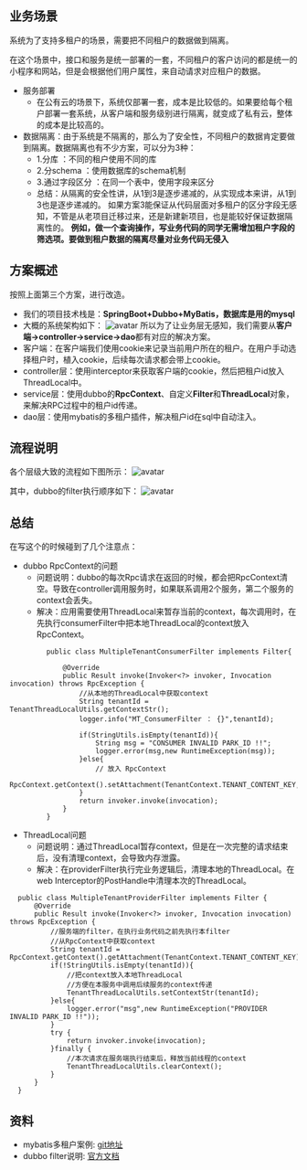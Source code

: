 ## 业务场景
 系统为了支持多租户的场景，需要把不同租户的数据做到隔离。
 
 
 
 在这个场景中，接口和服务是统一部署的一套，不同租户的客户访问的都是统一的小程序和网站，但是会根据他们用户属性，来自动请求对应租户的数据。
 
 - 服务部署
   - 在公有云的场景下，系统仅部署一套，成本是比较低的。如果要给每个租户部署一套系统，从客户端和服务级别进行隔离，就变成了私有云，整体的成本是比较高的。
 - 数据隔离：由于系统是不隔离的，那么为了安全性，不同租户的数据肯定要做到隔离。数据隔离也有不少方案，可以分为3种：
   - 1.分库 ：不同的租户使用不同的库
   - 2.分schema ：使用数据库的schema机制
   - 3.通过字段区分 ：在同一个表中，使用字段来区分
   - 总结：从隔离的安全性讲，从1到3是逐步递减的，从实现成本来讲，从1到3也是逐步递减的。
   如果方案3能保证从代码层面对多租户的区分字段无感知，不管是从老项目迁移过来，还是新建新项目，也是能较好保证数据隔离性的。
   **例如，做一个查询操作，写业务代码的同学无需增加租户字段的筛选项。要做到租户数据的隔离尽量对业务代码无侵入**
   
## 方案概述
   按照上面第三个方案，进行改造。
   - 我们的项目技术栈是：**SpringBoot+Dubbo+MyBatis，数据库是用的mysql**
   - 大概的系统架构如下：
  ![avatar](https://outter.oss-cn-shanghai.aliyuncs.com/%E5%A4%9A%E7%A7%9F%E6%88%B7%E5%9C%BA%E6%99%AF.jpg)
  所以为了让业务层无感知，我们需要从**客户端->controller->service->dao**都有对应的解决方案。
  - 客户端：在客户端我们使用cookie来记录当前用户所在的租户。在用户手动选择租户时，植入cookie，后续每次请求都会带上cookie。
  - controller层：使用interceptor来获取客户端的cookie，然后把租户id放入ThreadLocal中。
  - service层：使用dubbo的**RpcContext**、自定义**Filter**和**ThreadLocal**对象，来解决RPC过程中的租户id传递。
  - dao层：使用mybatis的多租户插件，解决租户id在sql中自动注入。
## 流程说明
各个层级大致的流程如下图所示：
![avatar](https://outter.oss-cn-shanghai.aliyuncs.com/%E5%A4%9A%E7%A7%9F%E6%88%B7%E6%B5%81%E7%A8%8B.jpg)

其中，dubbo的filter执行顺序如下：
![avatar](https://outter.oss-cn-shanghai.aliyuncs.com/dubbo%20filer%E6%89%A7%E8%A1%8C%E9%A1%BA%E5%BA%8F.jpg)

## 总结
  在写这个的时候碰到了几个注意点：
- dubbo RpcContext的问题
    - 问题说明：dubbo的每次Rpc请求在返回的时候，都会把RpcContext清空。导致在controller调用服务时，如果联系调用2个服务，第二个服务的context会丢失。
    - 解决：应用需要使用ThreadLocal来暂存当前的context，每次调用时，在先执行consumerFilter中把本地ThreadLocal的context放入RpcContext。

```
         public class MultipleTenantConsumerFilter implements Filter{
         
             @Override
             public Result invoke(Invoker<?> invoker, Invocation invocation) throws RpcException {
                 //从本地的ThreadLocal中获取context
                 String tenantId = TenantThreadLocalUtils.getContextStr();  
                 logger.info("MT_ConsumerFilter ： {}",tenantId);
         
                 if(StringUtils.isEmpty(tenantId)){
                     String msg = "CONSUMER INVALID PARK_ID !!";
                     logger.error(msg,new RuntimeException(msg));
                 }else{
                     // 放入 RpcContext
                     RpcContext.getContext().setAttachment(TenantContext.TENANT_CONTENT_KEY,tenantId);
                 }
                 return invoker.invoke(invocation);
             }
         }
```


- ThreadLocal问题
    - 问题说明：通过ThreadLocal暂存context，但是在一次完整的请求结束后，没有清理context，会导致内存泄露。
    - 解决：在providerFilter执行完业务逻辑后，清理本地的ThreadLocal。在web Interceptor的PostHandle中清理本次的ThreadLocal。
    
```
  public class MultipleTenantProviderFilter implements Filter {
      @Override
      public Result invoke(Invoker<?> invoker, Invocation invocation) throws RpcException {
          //服务端的filter，在执行业务代码之前先执行本filter
          //从RpcContext中获取context
          String tenantId = RpcContext.getContext().getAttachment(TenantContext.TENANT_CONTENT_KEY);
          if(!StringUtils.isEmpty(tenantId)){
              //把context放入本地ThreadLocal
              //方便在本服务中调用后续服务的context传递
              TenantThreadLocalUtils.setContextStr(tenantId);
          }else{
              logger.error("msg",new RuntimeException("PROVIDER INVALID PARK_ID !!"));
          }
          try {
              return invoker.invoke(invocation);
          }finally {
              //本次请求在服务端执行结束后，释放当前线程的context
              TenantThreadLocalUtils.clearContext();
          }
      }
  }
```

## 资料
- mybatis多租户案例: [git地址](https://github.com/baomidou/mybatis-plus-samples)
- dubbo filter说明: [官方文档](http://dubbo.apache.org/zh/docs/v2.7/dev/impls/filter/#%E6%89%A9%E5%B1%95%E8%AF%B4%E6%98%8E)
